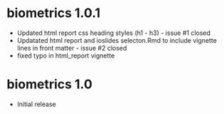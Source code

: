 # biometrics 1.0.1

* Updated html report css heading styles (h1 - h3) - issue #1 closed
* Updatated html report and ioslides selecton.Rmd to include vignette lines in front matter - issue #2 closed
* fixed typo in html_report vignette

# biometrics 1.0

* Initial release
